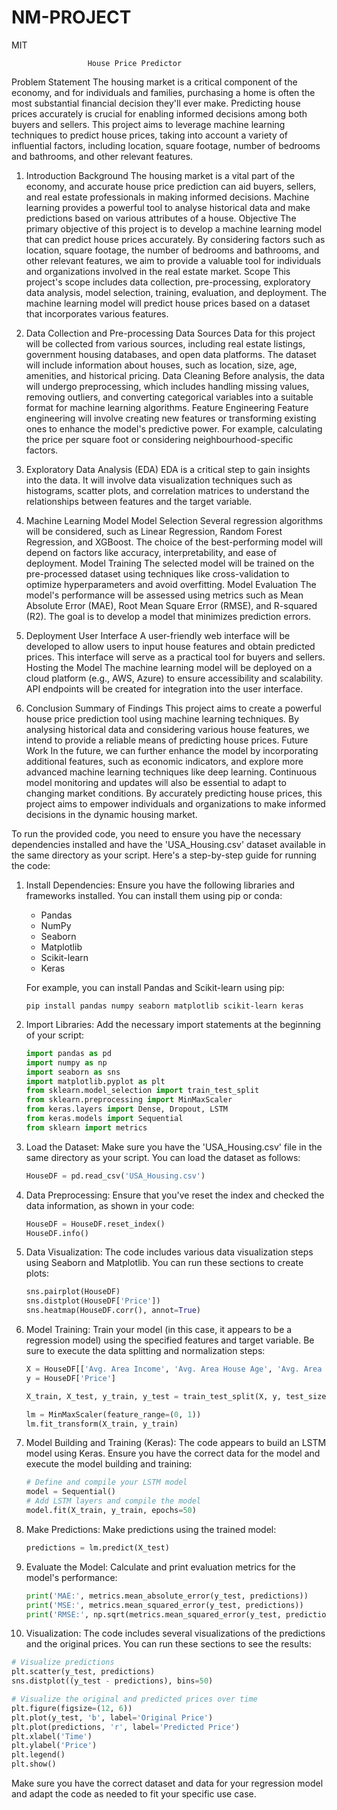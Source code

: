 # NM-PROJECT
MIT

                     House Price Predictor

Problem Statement
The housing market is a critical component of the economy, and for individuals and families, purchasing a home is often the most substantial financial decision they'll ever make. Predicting house prices accurately is crucial for enabling informed decisions among both buyers and sellers. This project aims to leverage machine learning techniques to predict house prices, taking into account a variety of influential factors, including location, square footage, number of bedrooms and bathrooms, and other relevant features.

1. Introduction
Background
The housing market is a vital part of the economy, and accurate house price prediction can aid buyers, sellers, and real estate professionals in making informed decisions. Machine learning provides a powerful tool to analyse historical data and make predictions based on various attributes of a house.
Objective
The primary objective of this project is to develop a machine learning model that can predict house prices accurately. By considering factors such as location, square footage, the number of bedrooms and bathrooms, and other relevant features, we aim to provide a valuable tool for individuals and organizations involved in the real estate market.
Scope
This project's scope includes data collection, pre-processing, exploratory data analysis, model selection, training, evaluation, and deployment. The machine learning model will predict house prices based on a dataset that incorporates various features.

2. Data Collection and Pre-processing
Data Sources
Data for this project will be collected from various sources, including real estate listings, government housing databases, and open data platforms. The dataset will include information about houses, such as location, size, age, amenities, and historical pricing.
Data Cleaning
Before analysis, the data will undergo preprocessing, which includes handling missing values, removing outliers, and converting categorical variables into a suitable format for machine learning algorithms.
Feature Engineering
Feature engineering will involve creating new features or transforming existing ones to enhance the model's predictive power. For example, calculating the price per square foot or considering neighbourhood-specific factors.

3. Exploratory Data Analysis (EDA)
EDA is a critical step to gain insights into the data. It will involve data visualization techniques such as histograms, scatter plots, and correlation matrices to understand the relationships between features and the target variable.

4. Machine Learning Model
Model Selection
Several regression algorithms will be considered, such as Linear Regression, Random Forest Regression, and XGBoost. The choice of the best-performing model will depend on factors like accuracy, interpretability, and ease of deployment.
Model Training
The selected model will be trained on the pre-processed dataset using techniques like cross-validation to optimize hyperparameters and avoid overfitting.
Model Evaluation
The model's performance will be assessed using metrics such as Mean Absolute Error (MAE), Root Mean Square Error (RMSE), and R-squared (R2). The goal is to develop a model that minimizes prediction errors.

5. Deployment
User Interface
A user-friendly web interface will be developed to allow users to input house features and obtain predicted prices. This interface will serve as a practical tool for buyers and sellers.
Hosting the Model
The machine learning model will be deployed on a cloud platform (e.g., AWS, Azure) to ensure accessibility and scalability. API endpoints will be created for integration into the user interface.

6. Conclusion
Summary of Findings
This project aims to create a powerful house price prediction tool using machine learning techniques. By analysing historical data and considering various house features, we intend to provide a reliable means of predicting house prices.
Future Work
In the future, we can further enhance the model by incorporating additional features, such as economic indicators, and explore more advanced machine learning techniques like deep learning. Continuous model monitoring and updates will also be essential to adapt to changing market conditions.
By accurately predicting house prices, this project aims to empower individuals and organizations to make informed decisions in the dynamic housing market.

To run the provided code, you need to ensure you have the necessary dependencies installed and have the 'USA_Housing.csv' dataset available in the same directory as your script. Here's a step-by-step guide for running the code:

1. Install Dependencies:
   Ensure you have the following libraries and frameworks installed. You can install them using pip or conda:

   - Pandas
   - NumPy
   - Seaborn
   - Matplotlib
   - Scikit-learn
   - Keras

   For example, you can install Pandas and Scikit-learn using pip:

   ```
   pip install pandas numpy seaborn matplotlib scikit-learn keras
   ```

2. Import Libraries:
   Add the necessary import statements at the beginning of your script:

   ```python
   import pandas as pd
   import numpy as np
   import seaborn as sns
   import matplotlib.pyplot as plt
   from sklearn.model_selection import train_test_split
   from sklearn.preprocessing import MinMaxScaler
   from keras.layers import Dense, Dropout, LSTM
   from keras.models import Sequential
   from sklearn import metrics
   ```

3. Load the Dataset:
   Make sure you have the 'USA_Housing.csv' file in the same directory as your script. You can load the dataset as follows:

   ```python
   HouseDF = pd.read_csv('USA_Housing.csv')
   ```

4. Data Preprocessing:
   Ensure that you've reset the index and checked the data information, as shown in your code:

   ```python
   HouseDF = HouseDF.reset_index()
   HouseDF.info()
   ```

5. Data Visualization:
   The code includes various data visualization steps using Seaborn and Matplotlib. You can run these sections to create plots:

   ```python
   sns.pairplot(HouseDF)
   sns.distplot(HouseDF['Price'])
   sns.heatmap(HouseDF.corr(), annot=True)
   ```

6. Model Training:
   Train your model (in this case, it appears to be a regression model) using the specified features and target variable. Be sure to execute the data splitting and normalization steps:

   ```python
   X = HouseDF[['Avg. Area Income', 'Avg. Area House Age', 'Avg. Area Number of Rooms', 'Avg. Area Number of Bedrooms', 'Area Population']]
   y = HouseDF['Price']

   X_train, X_test, y_train, y_test = train_test_split(X, y, test_size=0.4, random_state=101)

   lm = MinMaxScaler(feature_range=(0, 1))
   lm.fit_transform(X_train, y_train)
   ```

7. Model Building and Training (Keras):
   The code appears to build an LSTM model using Keras. Ensure you have the correct data for the model and execute the model building and training:

   ```python
   # Define and compile your LSTM model
   model = Sequential()
   # Add LSTM layers and compile the model
   model.fit(X_train, y_train, epochs=50)
   ```

8. Make Predictions:
   Make predictions using the trained model:

   ```python
   predictions = lm.predict(X_test)
   ```

9. Evaluate the Model:
   Calculate and print evaluation metrics for the model's performance:

   ```python
   print('MAE:', metrics.mean_absolute_error(y_test, predictions))
   print('MSE:', metrics.mean_squared_error(y_test, predictions))
   print('RMSE:', np.sqrt(metrics.mean_squared_error(y_test, predictions))
   ```

10. Visualization:
   The code includes several visualizations of the predictions and the original prices. You can run these sections to see the results:

   ```python
   # Visualize predictions
   plt.scatter(y_test, predictions)
   sns.distplot((y_test - predictions), bins=50)

   # Visualize the original and predicted prices over time
   plt.figure(figsize=(12, 6))
   plt.plot(y_test, 'b', label='Original Price')
   plt.plot(predictions, 'r', label='Predicted Price')
   plt.xlabel('Time')
   plt.ylabel('Price')
   plt.legend()
   plt.show()
   ```

Make sure you have the correct dataset and data for your regression model and adapt the code as needed to fit your specific use case.
